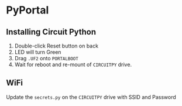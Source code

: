 # PyPortal

## Installing Circuit Python
1. Double-click Reset button on back
2. LED will turn Green
3. Drag `.UF2` onto `PORTALBOOT`
4. Wait for reboot and re-mount of `CIRCUITPY` drive.

## WiFi
Update the `secrets.py` on the `CIRCUITPY` drive with SSID and Password
